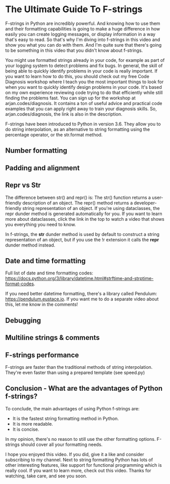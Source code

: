 # The Ultimate Guide To F-strings

F-strings in Python are incredibly powerful. And knowing how to use them and their formatting capabilities is going to make a huge difference in how easily you can create logging messages, or display information in a way that's easy to read. So that's why I'm diving into f-strings in this video and show you what you can do with them. And I'm quite sure that there's going to be something in this video that you didn't know about f-strings.

You might use formatted strings already in your code, for example as part of your logging system to detect problems and fix bugs. In general, the skill of being able to quickly identify problems in your code is really important. If you want to learn how to do this, you should check out my free Code Diagnosis workshop where I teach you the most important things to look for when you want to quickly identify design problems in your code. It's based on my own experience reviewing code trying to do that efficiently while still finding the problems fast. You can sign up for the workshop at arjan.codes/diagnosis. It contains a ton of useful advice and practical code examples that you can apply right away to train your diagnosis skills. So, arjan.codes/diagnosis, the link is also in the description.

F-strings have been introduced to Python in version 3.6. They allow you to do string interpolation, as an alternative to string formatting using the percentage operator, or the str.format method.

## Number formatting

## Padding and alignment

## Repr vs Str

The difference between str() and repr() is: The str() function returns a user-friendly description of an object. The repr() method returns a developer-friendly string representation of an object. If you're using dataclasses, the repr dunder method is generated automatically for you. If you want to learn more about dataclasses, click the link in the top to watch a video that shows you everything you need to know.

In f-strings, the **str** dunder method is used by default to construct a string representation of an object, but if you use the !r extension it calls the **repr** dunder method instead.

## Date and time formatting

Full list of date and time formatting codes: https://docs.python.org/3/library/datetime.html#strftime-and-strptime-format-codes.

If you need better datetime formatting, there's a library called Pendulum: https://pendulum.eustace.io. If you want me to do a separate video about this, let me know in the comments!

## Debugging

## Multiline strings & comments

## F-strings performance

F-strings are faster than the traditional methods of string interpolation. They're even faster than using a prepared template (see speed.py)

## Conclusion - What are the advantages of Python f-strings?

To conclude, the main advantages of using Python f-strings are:

- It is the fastest string formatting method in Python.
- It is more readable.
- It is concise.

In my opinion, there's no reason to still use the other formatting options. F-strings should cover all your formatting needs.

I hope you enjoyed this video. If you did, give it a like and consider subscribing to my channel. Next to string formatting Python has lots of other interesting features, like support for functional programming which is really cool. If you want to learn more, check out this video. Thanks for watching, take care, and see you soon.
